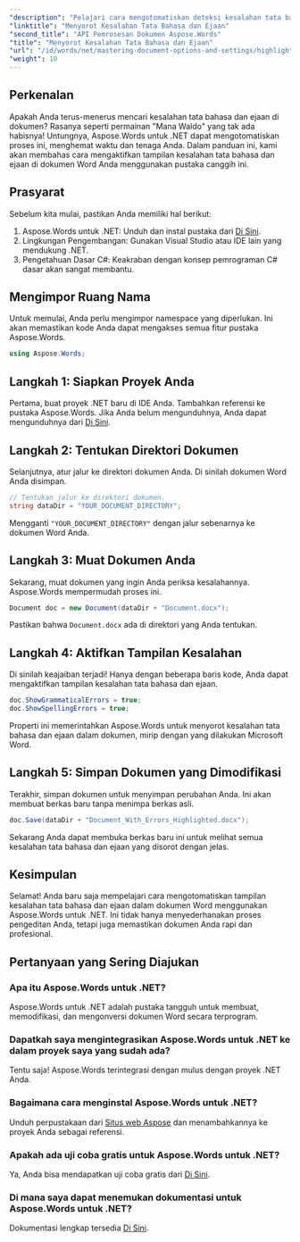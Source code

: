 ```yaml
---
"description": "Pelajari cara mengotomatiskan deteksi kesalahan tata bahasa dan ejaan dalam dokumen Word menggunakan Aspose.Words untuk .NET. Panduan langkah demi langkah ini."
"linktitle": "Menyorot Kesalahan Tata Bahasa dan Ejaan"
"second_title": "API Pemrosesan Dokumen Aspose.Words"
"title": "Menyorot Kesalahan Tata Bahasa dan Ejaan"
"url": "/id/words/net/mastering-document-options-and-settings/highlight-grammatical-and-spelling-errors/"
"weight": 10
---
```


## Perkenalan

Apakah Anda terus-menerus mencari kesalahan tata bahasa dan ejaan di dokumen? Rasanya seperti permainan "Mana Waldo" yang tak ada habisnya! Untungnya, Aspose.Words untuk .NET dapat mengotomatiskan proses ini, menghemat waktu dan tenaga Anda. Dalam panduan ini, kami akan membahas cara mengaktifkan tampilan kesalahan tata bahasa dan ejaan di dokumen Word Anda menggunakan pustaka canggih ini.

## Prasyarat

Sebelum kita mulai, pastikan Anda memiliki hal berikut:

1. Aspose.Words untuk .NET: Unduh dan instal pustaka dari [Di Sini](https://releases.aspose.com/words/net/).
2. Lingkungan Pengembangan: Gunakan Visual Studio atau IDE lain yang mendukung .NET.
3. Pengetahuan Dasar C#: Keakraban dengan konsep pemrograman C# dasar akan sangat membantu.

## Mengimpor Ruang Nama

Untuk memulai, Anda perlu mengimpor namespace yang diperlukan. Ini akan memastikan kode Anda dapat mengakses semua fitur pustaka Aspose.Words.

```csharp
using Aspose.Words;
```

## Langkah 1: Siapkan Proyek Anda

Pertama, buat proyek .NET baru di IDE Anda. Tambahkan referensi ke pustaka Aspose.Words. Jika Anda belum mengunduhnya, Anda dapat mengunduhnya dari [Di Sini](https://releases.aspose.com/words/net/).

## Langkah 2: Tentukan Direktori Dokumen

Selanjutnya, atur jalur ke direktori dokumen Anda. Di sinilah dokumen Word Anda disimpan.

```csharp
// Tentukan jalur ke direktori dokumen.
string dataDir = "YOUR_DOCUMENT_DIRECTORY";
```

Mengganti `"YOUR_DOCUMENT_DIRECTORY"` dengan jalur sebenarnya ke dokumen Word Anda.

## Langkah 3: Muat Dokumen Anda

Sekarang, muat dokumen yang ingin Anda periksa kesalahannya. Aspose.Words mempermudah proses ini.

```csharp
Document doc = new Document(dataDir + "Document.docx");
```

Pastikan bahwa `Document.docx` ada di direktori yang Anda tentukan.

## Langkah 4: Aktifkan Tampilan Kesalahan

Di sinilah keajaiban terjadi! Hanya dengan beberapa baris kode, Anda dapat mengaktifkan tampilan kesalahan tata bahasa dan ejaan.

```csharp
doc.ShowGrammaticalErrors = true;
doc.ShowSpellingErrors = true;
```

Properti ini memerintahkan Aspose.Words untuk menyorot kesalahan tata bahasa dan ejaan dalam dokumen, mirip dengan yang dilakukan Microsoft Word.

## Langkah 5: Simpan Dokumen yang Dimodifikasi

Terakhir, simpan dokumen untuk menyimpan perubahan Anda. Ini akan membuat berkas baru tanpa menimpa berkas asli.

```csharp
doc.Save(dataDir + "Document_With_Errors_Highlighted.docx");
```

Sekarang Anda dapat membuka berkas baru ini untuk melihat semua kesalahan tata bahasa dan ejaan yang disorot dengan jelas.

## Kesimpulan

Selamat! Anda baru saja mempelajari cara mengotomatiskan tampilan kesalahan tata bahasa dan ejaan dalam dokumen Word menggunakan Aspose.Words untuk .NET. Ini tidak hanya menyederhanakan proses pengeditan Anda, tetapi juga memastikan dokumen Anda rapi dan profesional.

## Pertanyaan yang Sering Diajukan

### Apa itu Aspose.Words untuk .NET?
Aspose.Words untuk .NET adalah pustaka tangguh untuk membuat, memodifikasi, dan mengonversi dokumen Word secara terprogram.

### Dapatkah saya mengintegrasikan Aspose.Words untuk .NET ke dalam proyek saya yang sudah ada?
Tentu saja! Aspose.Words terintegrasi dengan mulus dengan proyek .NET Anda.

### Bagaimana cara menginstal Aspose.Words untuk .NET?
Unduh perpustakaan dari [Situs web Aspose](https://releases.aspose.com/words/net/) dan menambahkannya ke proyek Anda sebagai referensi.

### Apakah ada uji coba gratis untuk Aspose.Words untuk .NET?
Ya, Anda bisa mendapatkan uji coba gratis dari [Di Sini](https://releases.aspose.com/).

### Di mana saya dapat menemukan dokumentasi untuk Aspose.Words untuk .NET?
Dokumentasi lengkap tersedia [Di Sini](https://reference.aspose.com/words/net/).